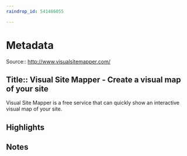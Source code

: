 ```yaml
---
raindrop_id: 541486055

---
```


# Metadata
Source:: http://www.visualsitemapper.com/

Title:: Visual Site Mapper - Create a visual map of your site
---

Visual Site Mapper is a free service that can quickly show an interactive visual map of your site.

## Highlights
## Notes

